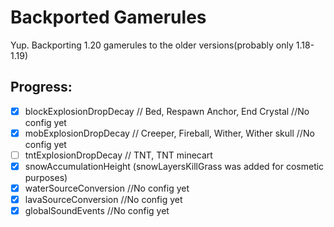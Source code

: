 # Backported Gamerules

Yup. Backporting 1.20 gamerules to the older versions(probably only 1.18-1.19)

## Progress:
- [x] blockExplosionDropDecay // Bed, Respawn Anchor, End Crystal //No config yet
- [x] mobExplosionDropDecay // Creeper, Fireball, Wither, Wither skull //No config yet
- [ ] tntExplosionDropDecay // TNT, TNT minecart
- [x] snowAccumulationHeight (snowLayersKillGrass was added for cosmetic purposes)
- [x] waterSourceConversion //No config yet
- [x] lavaSourceConversion //No config yet
- [x] globalSoundEvents //No config yet
